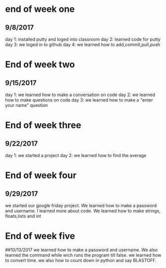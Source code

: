# end of week one
## 9/8/2017
 day 1: installed putty and loged into classroom
 day 2: learned code for putty
 day 3: we loged in to github
 day 4: we learned how to add,commit,pull,push




# End of week two
## 9/15/2017
 day 1: we learned how to make a conversation on code
 day 2: we learned how to make questions on code
 day 3: we learned how to make a "enter your name" question




# End of week three
## 9/22/2017
day 1: we started a project
day 2: we learned how to find the average




# End of week four
## 9/29/2017
we started our google friday project. We learned how to make a password
and username. I learned more about code. We learned how to make strings,
floats,lists and int



# End of week five
##10/13/2017
we learned how to make a password and username. We also learned
the command while wich runs the program till false. we learned
how to convert time. we also how to count down in python and say 
BLASTOFF.
